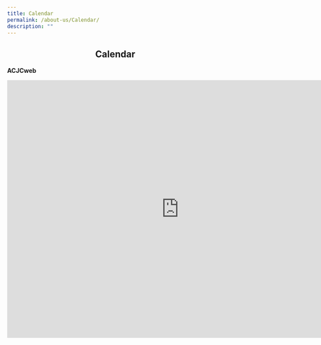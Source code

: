 ```yaml
---
title: Calendar
permalink: /about-us/Calendar/
description: ""
---
```

## <center> Calendar </center>

**ACJCweb**

<iframe src="https://calendar.google.com/calendar/embed?src=acjc.edu.sg_gt1vqlg0q496no4pt7ri9kpjf4%40group.calendar.google.com&ctz=Asia%2FSingapore" style="border: 0" width="800" height="600" frameborder="0" scrolling="no"></iframe>



